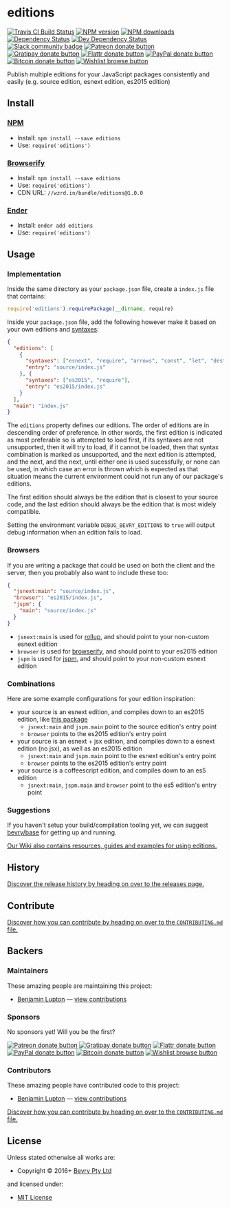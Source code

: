 <!-- TITLE/ -->

<h1>editions</h1>

<!-- /TITLE -->


<!-- BADGES/ -->

<span class="badge-travisci"><a href="http://travis-ci.org/bevry/editions" title="Check this project's build status on TravisCI"><img src="https://img.shields.io/travis/bevry/editions/master.svg" alt="Travis CI Build Status" /></a></span>
<span class="badge-npmversion"><a href="https://npmjs.org/package/editions" title="View this project on NPM"><img src="https://img.shields.io/npm/v/editions.svg" alt="NPM version" /></a></span>
<span class="badge-npmdownloads"><a href="https://npmjs.org/package/editions" title="View this project on NPM"><img src="https://img.shields.io/npm/dm/editions.svg" alt="NPM downloads" /></a></span>
<span class="badge-daviddm"><a href="https://david-dm.org/bevry/editions" title="View the status of this project's dependencies on DavidDM"><img src="https://img.shields.io/david/bevry/editions.svg" alt="Dependency Status" /></a></span>
<span class="badge-daviddmdev"><a href="https://david-dm.org/bevry/editions#info=devDependencies" title="View the status of this project's development dependencies on DavidDM"><img src="https://img.shields.io/david/dev/bevry/editions.svg" alt="Dev Dependency Status" /></a></span>
<br class="badge-separator" />
<span class="badge-slackin"><a href="https://slack.bevry.me" title="Join this project's slack community"><img src="https://slack.bevry.me/badge.svg" alt="Slack community badge" /></a></span>
<span class="badge-patreon"><a href="http://patreon.com/bevry" title="Donate to this project using Patreon"><img src="https://img.shields.io/badge/patreon-donate-yellow.svg" alt="Patreon donate button" /></a></span>
<span class="badge-gratipay"><a href="https://www.gratipay.com/bevry" title="Donate weekly to this project using Gratipay"><img src="https://img.shields.io/badge/gratipay-donate-yellow.svg" alt="Gratipay donate button" /></a></span>
<span class="badge-flattr"><a href="https://flattr.com/profile/balupton" title="Donate to this project using Flattr"><img src="https://img.shields.io/badge/flattr-donate-yellow.svg" alt="Flattr donate button" /></a></span>
<span class="badge-paypal"><a href="https://bevry.me/paypal" title="Donate to this project using Paypal"><img src="https://img.shields.io/badge/paypal-donate-yellow.svg" alt="PayPal donate button" /></a></span>
<span class="badge-bitcoin"><a href="https://bevry.me/bitcoin" title="Donate once-off to this project using Bitcoin"><img src="https://img.shields.io/badge/bitcoin-donate-yellow.svg" alt="Bitcoin donate button" /></a></span>
<span class="badge-wishlist"><a href="https://bevry.me/wishlist" title="Buy an item on our wishlist for us"><img src="https://img.shields.io/badge/wishlist-donate-yellow.svg" alt="Wishlist browse button" /></a></span>

<!-- /BADGES -->


<!-- DESCRIPTION/ -->

Publish multiple editions for your JavaScript packages consistently and easily (e.g. source edition, esnext edition, es2015 edition)

<!-- /DESCRIPTION -->


<!-- INSTALL/ -->

<h2>Install</h2>

<a href="https://npmjs.com" title="npm is a package manager for javascript"><h3>NPM</h3></a><ul>
<li>Install: <code>npm install --save editions</code></li>
<li>Use: <code>require('editions')</code></li></ul>

<a href="http://browserify.org" title="Browserify lets you require('modules') in the browser by bundling up all of your dependencies"><h3>Browserify</h3></a><ul>
<li>Install: <code>npm install --save editions</code></li>
<li>Use: <code>require('editions')</code></li>
<li>CDN URL: <code>//wzrd.in/bundle/editions@1.0.0</code></li></ul>

<a href="http://enderjs.com" title="Ender is a full featured package manager for your browser"><h3>Ender</h3></a><ul>
<li>Install: <code>ender add editions</code></li>
<li>Use: <code>require('editions')</code></li></ul>

<!-- /INSTALL -->


## Usage

### Implementation

Inside the same directory as your `package.json` file, create a `index.js` file that contains:

``` javascript
require('editions').requirePackage(__dirname, require)
```

Inside your `package.json` file, add the following however make it based on your own editions and [syntaxes](https://github.com/bevry/editions/wiki/Syntaxes):

``` json
{
  "editions": [
    {
      "syntaxes": ["esnext", "require", "arrows", "const", "let", "destructuring", "flow type comments"],
      "entry": "source/index.js"
    }, {
      "syntaxes": ["es2015", "require"],
      "entry": "es2015/index.js"
    }
  ],
  "main": "index.js"
}
```

The `editions` property defines our editions. The order of editions are in descending order of preference. In other words, the first edition is indicated as most preferable so is attempted to load first, if its syntaxes are not unsupported, then it will try to load, if it cannot be loaded, then that syntax combination is marked as unsupported, and the next edition is attempted, and the next, and the next, until either one is used sucessfully, or none can be used, in which case an error is thrown which is expected as that situation means the current environment could not run any of our package's editions.

The first edition should always be the edition that is closest to your source code, and the last edition should always be the edition that is most widely compatible.

Setting the environment variable `DEBUG_BEVRY_EDITIONS` to `true` will output debug information when an edition fails to load.


### Browsers

If you are writing a package that could be used on both the client and the server, then you probably also want to include these too:

``` json
{
  "jsnext:main": "source/index.js",
  "browser": "es2015/index.js",
  "jspm": {
    "main": "source/index.js"
  }
}
```

- `jsnext:main` is used for [rollup](http://rollupjs.org), and should point to your non-custom esnext edition
- `browser` is used for [browserify](http://browserify.org), and should point to your es2015 edition
- `jspm` is used for [jspm](http://jspm.io), and should point to your non-custom esnext edition


### Combinations

Here are some example configurations for your edition inspiration:

- your source is an esnext edition, and compiles down to an es2015 edition, like [this package](https://github.com/bevry/editions)
  - `jsnext:main` and `jspm.main` point to the source edition's entry point
  - `browser` points to the es2015 edition's entry point
- your source is an esnext + jsx edition, and compiles down to a esnext edition (no jsx), as well as an es2015 edition
  - `jsnext:main` and `jspm.main` point to the esnext edition's entry point
  - `browser` points to the es2015 edition's entry point
- your source is a coffeescript edition, and compiles down to an es5 edition
  - `jsnext:main`, `jspm.main` and `browser` point to the es5 edition's entry point


### Suggestions

If you haven't setup your build/compilation tooling yet, we can suggest [bevry/base](https://github.com/bevry/base) for getting up and running.

[Our Wiki also contains resources, guides and examples for using editions.](https://github.com/bevry/editions/wiki)


<!-- HISTORY/ -->

<h2>History</h2>

<a href="https://github.com/bevry/editions/releases">Discover the release history by heading on over to the releases page.</a>

<!-- /HISTORY -->


<!-- CONTRIBUTE/ -->

<h2>Contribute</h2>

<a href="https://github.com/bevry/editions/blob/master/CONTRIBUTING.md#files">Discover how you can contribute by heading on over to the <code>CONTRIBUTING.md</code> file.</a>

<!-- /CONTRIBUTE -->


<!-- BACKERS/ -->

<h2>Backers</h2>

<h3>Maintainers</h3>

These amazing people are maintaining this project:

<ul><li><a href="https://balupton.com">Benjamin Lupton</a> — <a href="https://github.com/bevry/editions/commits?author=balupton" title="View the GitHub contributions of Benjamin Lupton on repository bevry/editions">view contributions</a></li></ul>

<h3>Sponsors</h3>

No sponsors yet! Will you be the first?

<span class="badge-patreon"><a href="http://patreon.com/bevry" title="Donate to this project using Patreon"><img src="https://img.shields.io/badge/patreon-donate-yellow.svg" alt="Patreon donate button" /></a></span>
<span class="badge-gratipay"><a href="https://www.gratipay.com/bevry" title="Donate weekly to this project using Gratipay"><img src="https://img.shields.io/badge/gratipay-donate-yellow.svg" alt="Gratipay donate button" /></a></span>
<span class="badge-flattr"><a href="https://flattr.com/profile/balupton" title="Donate to this project using Flattr"><img src="https://img.shields.io/badge/flattr-donate-yellow.svg" alt="Flattr donate button" /></a></span>
<span class="badge-paypal"><a href="https://bevry.me/paypal" title="Donate to this project using Paypal"><img src="https://img.shields.io/badge/paypal-donate-yellow.svg" alt="PayPal donate button" /></a></span>
<span class="badge-bitcoin"><a href="https://bevry.me/bitcoin" title="Donate once-off to this project using Bitcoin"><img src="https://img.shields.io/badge/bitcoin-donate-yellow.svg" alt="Bitcoin donate button" /></a></span>
<span class="badge-wishlist"><a href="https://bevry.me/wishlist" title="Buy an item on our wishlist for us"><img src="https://img.shields.io/badge/wishlist-donate-yellow.svg" alt="Wishlist browse button" /></a></span>

<h3>Contributors</h3>

These amazing people have contributed code to this project:

<ul><li><a href="https://balupton.com">Benjamin Lupton</a> — <a href="https://github.com/bevry/editions/commits?author=balupton" title="View the GitHub contributions of Benjamin Lupton on repository bevry/editions">view contributions</a></li></ul>

<a href="https://github.com/bevry/editions/blob/master/CONTRIBUTING.md#files">Discover how you can contribute by heading on over to the <code>CONTRIBUTING.md</code> file.</a>

<!-- /BACKERS -->


<!-- LICENSE/ -->

<h2>License</h2>

Unless stated otherwise all works are:

<ul><li>Copyright &copy; 2016+ <a href="http://bevry.me">Bevry Pty Ltd</a></li></ul>

and licensed under:

<ul><li><a href="http://spdx.org/licenses/MIT.html">MIT License</a></li></ul>

<!-- /LICENSE -->
